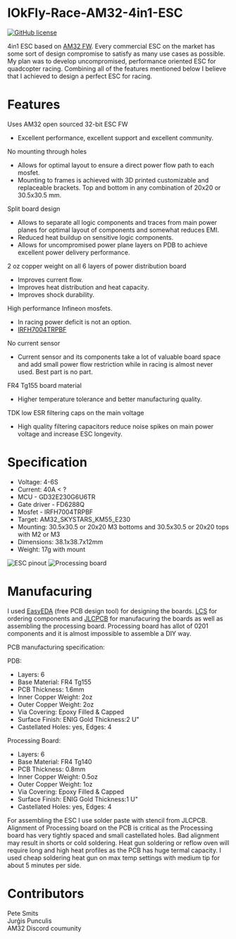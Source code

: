# IOkFly-Race-AM32-4in1-ESC

<p align="left">
  <a href="/LICENSE.md"><img src="https://img.shields.io/badge/License-CC_BY--NC--SA_4.0-lightgrey.svg" alt="GitHub license" /></a>
</p>


4in1 ESC based on [AM32 FW](https://github.com/AlkaMotors/AM32-MultiRotor-ESC-firmware.git). Every commercial  ESC on the market has some sort of design compromise to satisfy as many use cases as possible. My plan was to develop uncompromised, performance oriented ESC for quadcopter racing. Combining all of the features mentioned below I believe that I achieved to design a perfect ESC for racing.

# Features

Uses AM32 open sourced 32-bit ESC FW
 * Excellent performance, excellent support and excellent community.

No mounting through holes
 * Allows for optimal layout to ensure a direct power flow path to each mosfet.
 * Mounting to frames is achieved with 3D printed customizable and replaceable brackets. Top and bottom in any combination of 20x20 or 30.5x30.5 mm.

Split board design
 * Allows to separate all logic components and traces from main power planes for optimal layout of components and somewhat reduces EMI.
 * Reduced heat buildup on sensitive logic components.
 * Allows for uncompromised power plane layers on PDB to achieve excellent power delivery performance.

2 oz copper weight on all 6 layers of power distribution board
 * Improves current flow.
 * Improves heat distribution and heat capacity.
 * Improves shock durability.

High performance Infineon mosfets.
 * In racing power deficit is not an option.
 * [IRFH7004TRPBF](https://www.infineon.com/dgdl/irfh7004pbf.pdf?fileId=5546d462533600a40153561ea3e51ed2)

No current sensor
 * Current sensor and its components take a lot of valuable board space and add small power flow restriction while in racing is almost never used. Best part is no part.

FR4 Tg155 board material
 * Higher temperature tolerance and better manufacturing quality.

TDK low ESR filtering caps on the main voltage
 * High quality filtering capacitors reduce noise spikes on main power voltage and increase ESC longevity.

# Specification
 * Voltage: 4-6S
 * Current: 40A < ?
 * MCU - GD32E230G6U6TR
 * Gate driver - FD6288Q
 * Mosfet - IRFH7004TRPBF
 * Target: AM32_SKYSTARS_KM55_E230
 * Mounting: 30.5x30.5 or 20x20 M3 bottoms and 30.5x30.5 or 20x20 tops with M2 or M3
 * Dimensions: 38.1x38.7x12mm
 * Weight: 17g with mount

![ESC pinout](https://github.com/IOkFly-BLENDERIS/IOkFly-Race-AM32-4in1-ESC/assets/133950976/bc576cc6-4df9-4c56-b795-eccb09293f3f) ![Processing board](https://github.com/IOkFly-BLENDERIS/IOkFly-Race-AM32-4in1-ESC/assets/133950976/73a3530e-2c1e-4727-bb3a-f7e3f9611904)


# Manufacuring
I used [EasyEDA](https://easyeda.com/) (free PCB design tool) for designing the boards. [LCS](https://www.lcsc.com/) for ordering components and [JLCPCB](https://jlcpcb.com/) for manufacuring the boards as well as assembling the processing board. Processing board has allot of 0201 components and it is almost impossible to assemble a DIY way.

PCB manufacturing specification:

PDB:
 * Layers: 6
 * Base Material: FR4 Tg155
 * PCB Thickness: 1.6mm
 * Inner Copper Weight: 2oz
 * Outer Copper Weight: 2oz
 * Via Covering: Epoxy Filled & Capped
 * Surface Finish: ENIG Gold Thickness:2 U"
 * Castellated Holes: yes, Edges: 4
 
 Processing Board:
  * Layers: 6
  * Base Material: FR4 Tg140
  * PCB Thickness: 0.8mm
  * Inner Copper Weight: 0.5oz
  * Outer Copper Weight: 1oz
  * Via Covering: Epoxy Filled & Capped
  * Surface Finish: ENIG Gold Thickness:1 U"
  * Castellated Holes: yes, Edges: 4

For assembling the ESC I use solder paste with stencil from JLCPCB. Alignment of Processing board on the PCB is critical as the Processing board has very tightly spaced and small castellated holes. Bad alignment may result in shorts or cold soldering. Heat gun soldering or reflow oven will require long and high heat profiles as the PCB has huge termal capacity. I used cheap soldering heat gun on max temp settings with medium tip for about 5 minutes per side.

# Contributors

Pete Smits\
Jurģis Punculis\
AM32 Discord coumunity


